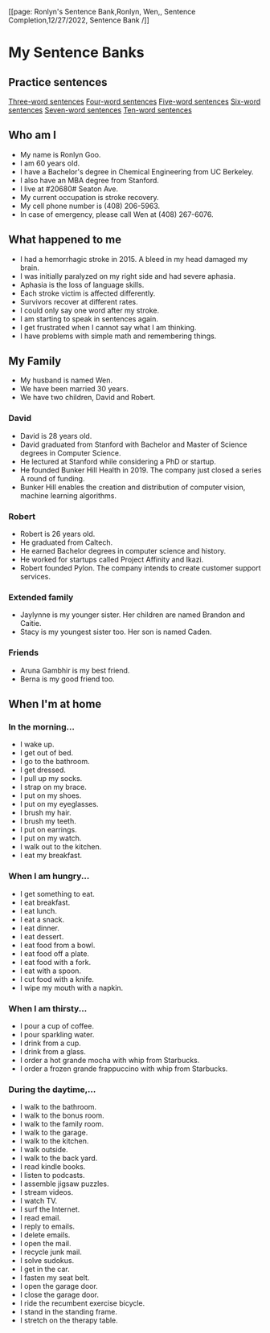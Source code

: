 [[page: Ronlyn's Sentence Bank,Ronlyn, Wen,, Sentence Completion,12/27/2022, Sentence Bank /]]

# My Sentence Banks
## Practice sentences
[Three-word sentences](3wordsentences,page,)
[Four-word sentences](4wordsentences,page)
[Five-word sentences](5wordsentences,page)
[Six-word sentences](6wordsentences,page)
[Seven-word sentences](7wordsentences,page)
[Ten-word sentences](10wordsentences,page)

## Who am I
- My name is Ronlyn Goo.
- I am 60 years old.
- I have a Bachelor's degree in Chemical Engineering from UC Berkeley.
- I also have an MBA degree from Stanford.
- I live at #20680# Seaton Ave.
- My current occupation is stroke recovery.
- My cell phone number is (408) 206-5963.
- In case of emergency, please call Wen at (408) 267-6076.

## What happened to me
- I had a hemorrhagic stroke in 2015. A bleed in my head damaged my brain.
- I was initially paralyzed on my right side and had severe aphasia.
- Aphasia is the loss of language skills.
- Each stroke victim is affected differently.
- Survivors recover at different rates.
- I could only say one word after my stroke.
- I am starting to speak in sentences again.
- I get frustrated when I cannot say what I am thinking.
- I have problems with simple math and remembering things.

## My Family
- My husband is named Wen.
- We have been married 30 years.
- We have two children, David and Robert.
### David
- David is 28 years old.
- David graduated from Stanford with Bachelor and Master of Science degrees in Computer Science.
- He lectured at Stanford while considering a PhD or startup.
- He founded Bunker Hill Health in 2019. The company just closed a series A round of funding.
- Bunker Hill enables the creation and distribution of computer vision, machine learning algorithms.
### Robert
- Robert is 26 years old.
- He graduated from Caltech.
- He earned Bachelor degrees in computer science and history.
- He worked for startups called Project Affinity and Ikazi.
- Robert founded Pylon. The company intends to create customer support services.
### Extended family
- Jaylynne is my younger sister. Her children are named Brandon and Caitie.
- Stacy is my youngest sister too. Her son is named Caden.
### Friends
- Aruna Gambhir is my best friend.
- Berna is my good friend too.

## When I'm at home
### In the morning...
- I wake up.
- I get out of bed.
- I go to the bathroom.
- I get dressed.
- I pull up my socks.
- I strap on my brace.
- I put on my shoes.
- I put on my eyeglasses.
- I brush my hair.
- I brush my teeth.
- I put on earrings.
- I put on my watch.
- I walk out to the kitchen.
- I eat my breakfast.
### When I am hungry...
- I get something to eat.
- I eat breakfast.
- I eat lunch.
- I eat a snack.
- I eat dinner.
- I eat dessert.
- I eat food from a bowl.
- I eat food off a plate.
- I eat food with a fork.
- I eat with a spoon.
- I cut food with a knife.
- I wipe my mouth with a napkin.
### When I am thirsty...
- I pour a cup of coffee.
- I pour sparkling water.
- I drink from a cup.
- I drink from a glass.
- I order a hot grande mocha with whip from Starbucks.
- I order a frozen grande frappuccino with whip from Starbucks.
### During the daytime,...
- I walk to the bathroom.
- I walk to the bonus room.
- I walk to the family room.
- I walk to the garage.
- I walk to the kitchen.
- I walk outside.
- I walk to the back yard.
- I read kindle books.
- I listen to podcasts.
- I assemble jigsaw puzzles.
- I stream videos.
- I watch TV.
- I surf the Internet.
- I read email.
- I reply to emails.
- I delete emails.
- I open the mail.
- I recycle junk mail.
- I solve sudokus.
- I get in the car.
- I fasten my seat belt.
- I open the garage door.
- I close the garage door.
- I ride the recumbent exercise bicycle.
- I stand in the standing frame.
- I stretch on the therapy table.
